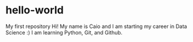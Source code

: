 # hello-world
My first repository
Hi! My name is Caio and I am starting my career in Data Science :)
I am learning Python, Git, and Github.
